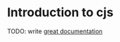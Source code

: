 # Introduction to cjs

TODO: write [great documentation](http://jacobian.org/writing/great-documentation/what-to-write/)
